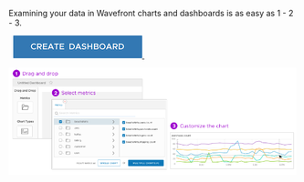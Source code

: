 <div class="container-fluid">
<div class="col-sm-12 col-md-6">

<p>Examining your data in Wavefront charts and dashboards is as easy as 1 - 2 - 3.</p>
&nbsp;
<a href=".dashboards/untitled-dashboard/create"><img src="images/create_dashboard_button.png"></img> </a>
&nbsp;
&nbsp;

<img src="images/dashboards_charts.png"></img>
&nbsp;
</div>
</div>
